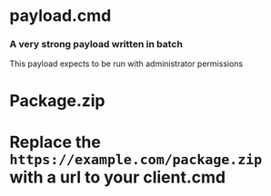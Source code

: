 # payload.cmd

### A very strong payload written in batch

This payload expects to be run with administrator permissions

# Package.zip

# Replace the ```https://example.com/package.zip``` with a url to your client.cmd
